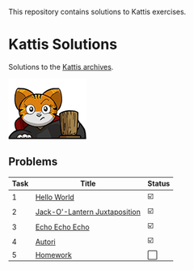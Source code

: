 This repository contains solutions to Kattis exercises.

# Kattis Solutions
Solutions to the [Kattis archives](https://open.kattis.com/).

[![Kattis](./kattisLogo.jpg)
](https://open.kattis.com/)

## Problems
| Task | Title | Status |
| --- | --- | --- | 
| 1 | [Hello World ](src/task1_HelloWorld) | :ballot_box_with_check: |
| 2 | [Jack-O'-Lantern Juxtaposition ](src/task2_JackoLanternJuxtaPosition) | :ballot_box_with_check: |
| 3 | [Echo Echo Echo ](src/task3_EchoEcho) | :ballot_box_with_check: |
| 4 | [Autori ](src/task4_Autori) | :ballot_box_with_check: |
| 5 | [Homework ](src/task5_Homework) | :white_large_square: |

